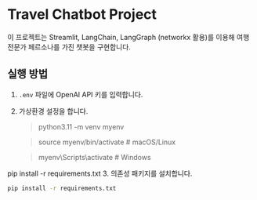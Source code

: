 # Travel Chatbot Project

이 프로젝트는 Streamlit, LangChain, LangGraph (networkx 활용)를 이용해 여행 전문가 페르소나를 가진 챗봇을 구현합니다.

## 실행 방법

1. `.env` 파일에 OpenAI API 키를 입력합니다.
2. 가상환경 설정을 합니다.

   > python3.11 -m venv myenv

   > source myenv/bin/activate  # macOS/Linux
   
   > myenv\Scripts\activate     # Windows

pip install -r requirements.txt
3. 의존성 패키지를 설치합니다.
   ```bash
   pip install -r requirements.txt 